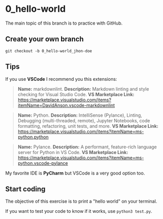 # 0_hello-world

The main topic of this branch is to practice with GitHub.

## Create your own branch

```shell
git checkout -b 0_hello-world_jhon-doe
```

## Tips

If you use **VSCode** I recommend you this extensions:

> **Name:** markdownlint.
**Description:** Markdown linting and style checking for Visual Studio Code.
**VS Marketplace Link:** <https://marketplace.visualstudio.com/items?itemName=DavidAnson.vscode-markdownlint>

> **Name:** Python.
**Description:** IntelliSense (Pylance), Linting, Debugging (multi-threaded, remote), Jupyter Notebooks, code formatting, refactoring, unit tests, and more.
**VS Marketplace Link:** <https://marketplace.visualstudio.com/items?itemName=ms-python.python>

> **Name:** Pylance.
**Description:** A performant, feature-rich language server for Python in VS Code.
**VS Marketplace Link:** <https://marketplace.visualstudio.com/items?itemName=ms-python.vscode-pylance>

My favorite IDE is **PyCharm** but VSCode is a very good option too.

## Start coding

The objective of this exercise is to print a "hello world" on your terminal.

If you want to test your code to know if it works, use `python3 test.py`.
